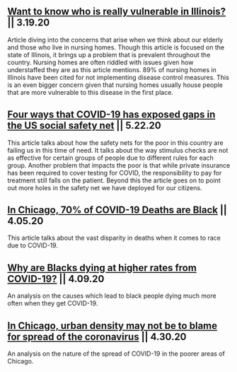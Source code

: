 ## [Want to know who is really vulnerable in Illinois?](https://www.chicagotribune.com/coronavirus/ct-nursing-homes-infection-control-covid-20200319-jq6s2xgusnfw3obhwy2h5yyc6e-story.html)  ||  3.19.20

Article diving into the concerns that arise when we think about our elderly and those who live in nursing homes. Though this article is focused on the state of Illinois, it brings up a problem that is prevalent throughout the country. Nursing homes are often riddled with issues given how understaffed they are as this article mentions. 89% of nursing homes in Illinois have been cited for not implementing disease control measures. This is an even bigger concern given that nursing homes usually house people that are more vulnerable to this disease in the first place.

## [Four ways that COVID-19 has exposed gaps in the US social safety net](https://theincidentaleconomist.com/wordpress/four-ways-covid-19-has-exposed-gaps-in-the-us-social-safety-net/)  ||  5.22.20

This article talks about how the safety nets for the poor in this country are failing us in this time of need. It talks about the way stimulus checks are not as effective for certain groups of people due to different rules for each group. Another problem that impacts the poor is that while private insurance has been required to cover testing for COVID, the responsibility to pay for treatment still falls on the patient. Beyond this the article goes on to point out more holes in the safety net we have deployed for our citizens.

## [In Chicago, 70% of COVID-19 Deaths are Black](https://www.wbez.org/stories/in-chicago-70-of-covid-19-deaths-are-black/dd3f295f-445e-4e38-b37f-a1503782b507?fbclid=IwAR1WdL2ni5y1QxQvfFQHwCnV7tDPF-nYxUeOygxYAuSqUcRp8szuME2XANM)  ||  4.05.20

This article talks about the vast disparity in deaths when it comes to race due to COVID-19.

## [Why are Blacks dying at higher rates from COVID-19?](https://www.brookings.edu/blog/fixgov/2020/04/09/why-are-blacks-dying-at-higher-rates-from-covid-19/)  ||  4.09.20

An analysis on the causes which lead to black people dying much more often when they get COVID-19.

## [In Chicago, urban density may not be to blame for spread of the coronavirus](https://www.propublica.org/article/in-chicago-urban-density-may-not-be-to-blame-for-the-spread-of-the-coronavirus)  ||  4.30.20

An analysis on the nature of the spread of COVID-19 in the poorer areas of Chicago.